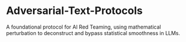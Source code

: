 # Adversarial-Text-Protocols
A foundational protocol for AI Red Teaming, using mathematical perturbation to deconstruct and bypass statistical smoothness in LLMs.

